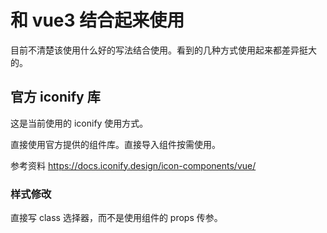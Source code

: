 # 和 vue3 结合起来使用

目前不清楚该使用什么好的写法结合使用。看到的几种方式使用起来都差异挺大的。

## 官方 iconify 库

这是当前使用的 iconify 使用方式。

直接使用官方提供的组件库。直接导入组件按需使用。

参考资料
https://docs.iconify.design/icon-components/vue/

### 样式修改

直接写 class 选择器，而不是使用组件的 props 传参。
